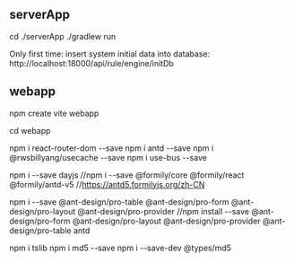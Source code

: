 
## serverApp
cd ./serverApp
./gradlew run

Only first time: insert system initial data into database:
http://localhost:18000/api/rule/engine/initDb



## webapp

npm create vite webapp

cd webapp

npm i react-router-dom --save
npm i antd --save
npm i @rwsbillyang/usecache --save
npm i use-bus --save

npm i --save dayjs
//npm i --save @formily/core @formily/react @formily/antd-v5   //https://antd5.formilyjs.org/zh-CN

npm i --save @ant-design/pro-table  @ant-design/pro-form @ant-design/pro-layout @ant-design/pro-provider
//npm install --save  @ant-design/pro-form @ant-design/pro-layout @ant-design/pro-provider @ant-design/pro-table antd

npm i tslib
npm i md5 --save
npm i --save-dev @types/md5


